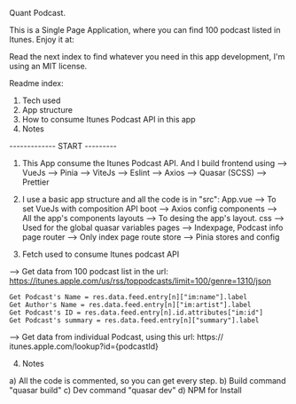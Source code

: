 Quant Podcast.

This is a Single Page Application, where you can find 100 podcast listed in Itunes. Enjoy it at: 

Read the next index to find whatever you need in this app development, I'm using an MIT license.

Readme index:
1. Tech used
2. App structure
3. How to consume Itunes Podcast API in this app
4. Notes

------------- START ---------

1. This App consume the Itunes Podcast API. And I build frontend using
--> VueJs
--> Pinia
--> ViteJs
--> Eslint
--> Axios
--> Quasar (SCSS)
--> Prettier

2. I use a basic app structure and all the code is in "src":
    App.vue     --> To set VueJs with composition API
    boot        --> Axios config
    components  --> All the app's components
    layouts     --> To desing the app's layout.
    css         --> Used for the global quasar variables
    pages       --> Indexpage, Podcast info page
    router      --> Only index page route
    store       --> Pinia stores and config


3. Fetch used to consume Itunes podcast API

--> Get data from 100 podcast list in the url: https://itunes.apple.com/us/rss/toppodcasts/limit=100/genre=1310/json

    Get Podcast's Name = res.data.feed.entry[n]["im:name"].label
    Get Author's Name = res.data.feed.entry[n]["im:artist"].label
    Get Podcast's ID = res.data.feed.entry[n].id.attributes["im:id"]
    Get Podcast's summary = res.data.feed.entry[n]["summary"].label

--> Get data from individual Podcast, using this url: https://
itunes.apple.com/lookup?id={podcastId}

4. Notes

a) All the code is commented, so you can get every step.
b) Build command "quasar build"
c) Dev command "quasar dev"
d) NPM for Install
